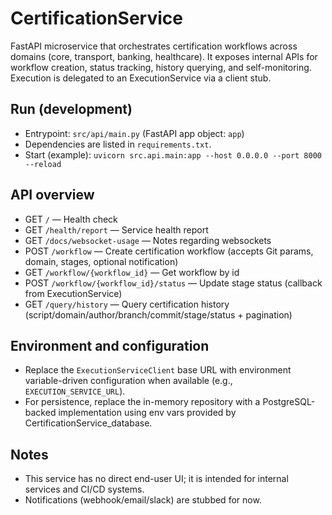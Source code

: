 # CertificationService

FastAPI microservice that orchestrates certification workflows across domains (core, transport, banking, healthcare). It exposes internal APIs for workflow creation, status tracking, history querying, and self-monitoring. Execution is delegated to an ExecutionService via a client stub.

## Run (development)

- Entrypoint: `src/api/main.py` (FastAPI app object: `app`)
- Dependencies are listed in `requirements.txt`.
- Start (example): `uvicorn src.api.main:app --host 0.0.0.0 --port 8000 --reload`

## API overview

- GET `/` — Health check
- GET `/health/report` — Service health report
- GET `/docs/websocket-usage` — Notes regarding websockets
- POST `/workflow` — Create certification workflow (accepts Git params, domain, stages, optional notification)
- GET `/workflow/{workflow_id}` — Get workflow by id
- POST `/workflow/{workflow_id}/status` — Update stage status (callback from ExecutionService)
- GET `/query/history` — Query certification history (script/domain/author/branch/commit/stage/status + pagination)

## Environment and configuration

- Replace the `ExecutionServiceClient` base URL with environment variable-driven configuration when available (e.g., `EXECUTION_SERVICE_URL`).
- For persistence, replace the in-memory repository with a PostgreSQL-backed implementation using env vars provided by CertificationService_database.

## Notes

- This service has no direct end-user UI; it is intended for internal services and CI/CD systems.
- Notifications (webhook/email/slack) are stubbed for now.

